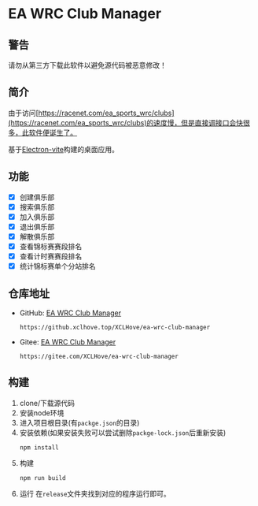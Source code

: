 # EA WRC Club Manager

## 警告

请勿从第三方下载此软件以避免源代码被恶意修改！

## 简介

由于访问[https://racenet.com/ea_sports_wrc/clubs](https://racenet.com/ea_sports_wrc/clubs)的速度慢，但是直接调接口会快很多，此软件便诞生了。

基于[Electron-vite](https://electron-vite.github.io)构建的桌面应用。

## 功能

* [X] 创建俱乐部
* [X] 搜索俱乐部
* [X] 加入俱乐部
* [X] 退出俱乐部
* [X] 解散俱乐部
* [X] 查看锦标赛赛段排名
* [X] 查看计时赛赛段排名
* [X] 统计锦标赛单个分站排名

## 仓库地址

- GitHub: [EA WRC Club Manager](https://github.xclhove.top/XCLHove/ea-wrc-club-manager)
   ```
   https://github.xclhove.top/XCLHove/ea-wrc-club-manager
   ```
- Gitee: [EA WRC Club Manager](https://gitee.com/XCLHove/ea-wrc-club-manager)
   ```
   https://gitee.com/XCLHove/ea-wrc-club-manager
   ```

## 构建

1. clone/下载源代码
2. 安装node环境
3. 进入项目根目录(有`packge.json`的目录)
4. 安装依赖(如果安装失败可以尝试删除`packge-lock.json`后重新安装)
    ```shell
    npm install
    ```
5. 构建
   ```shell
   npm run build
   ```
6. 运行
   在`release`文件夹找到对应的程序运行即可。